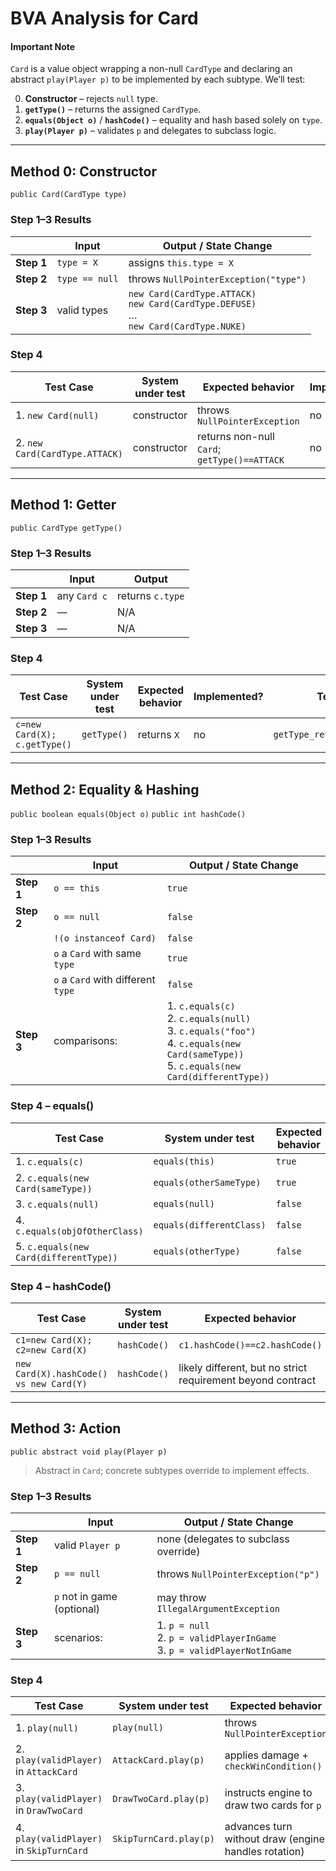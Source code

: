 # BVA Analysis for **Card**

#### Important Note

`Card` is a value object wrapping a non-null `CardType` and declaring an abstract `play(Player p)` to be implemented by each subtype.  We’ll test:

0. **Constructor** – rejects `null` type.
1. **`getType()`** – returns the assigned `CardType`.
2. **`equals(Object o)`** / **`hashCode()`** – equality and hash based solely on `type`.
3. **`play(Player p)`** – validates `p` and delegates to subclass logic.

---

## Method 0: **Constructor**

`public Card(CardType type)`

### Step 1–3 Results

|            | Input          | Output / State Change                                                                              |
| ---------- | -------------- | -------------------------------------------------------------------------------------------------- |
| **Step 1** | `type = X`     | assigns `this.type = X`                                                                            |
| **Step 2** | `type == null` | throws `NullPointerException("type")`                                                              |
| **Step 3** | valid types    | `new Card(CardType.ATTACK)` <br> `new Card(CardType.DEFUSE)` <br> … <br> `new Card(CardType.NUKE)` |

### Step 4

| Test Case                      | System under test | Expected behavior                            | Implemented? | Test name                 |
| ------------------------------ | ----------------- | -------------------------------------------- |--------------| ------------------------- |
| 1. `new Card(null)`            | constructor       | throws `NullPointerException`                | no           | `ctor_nullType_throwsNPE` |
| 2. `new Card(CardType.ATTACK)` | constructor       | returns non-null `Card`; `getType()==ATTACK` | no           | `ctor_validType_setsType` |

---

## Method 1: **Getter**

`public CardType getType()`

### Step 1–3 Results

|            | Input        | Output           |
| ---------- | ------------ | ---------------- |
| **Step 1** | any `Card c` | returns `c.type` |
| **Step 2** | —            | N/A              |
| **Step 3** | —            | N/A              |

### Step 4

| Test Case                    | System under test | Expected behavior | Implemented? | Test name                     |
| ---------------------------- | ----------------- | ----------------- |--------------| ----------------------------- |
| `c=new Card(X); c.getType()` | `getType()`       | returns `X`       | no           | `getType_returnsAssignedType` |

---

## Method 2: **Equality & Hashing**

`public boolean equals(Object o)`
`public int hashCode()`

### Step 1–3 Results

|            | Input                              | Output / State Change                                                                                                                                  |
| ---------- | ---------------------------------- | ------------------------------------------------------------------------------------------------------------------------------------------------------ |
| **Step 1** | `o == this`                        | `true`                                                                                                                                                 |
| **Step 2** | `o == null`                        | `false`                                                                                                                                                |
|            | `!(o instanceof Card)`             | `false`                                                                                                                                                |
|            | `o` a `Card` with same `type`      | `true`                                                                                                                                                 |
|            | `o` a `Card` with different `type` | `false`                                                                                                                                                |
| **Step 3** | comparisons:                       | 1. `c.equals(c)` <br> 2. `c.equals(null)` <br> 3. `c.equals("foo")` <br> 4. `c.equals(new Card(sameType))` <br> 5. `c.equals(new Card(differentType))` |

### Step 4 – equals()

| Test Case                              | System under test        | Expected behavior | Implemented? | Test name                            |
| -------------------------------------- | ------------------------ | ----------------- |--------------| ------------------------------------ |
| 1. `c.equals(c)`                       | `equals(this)`           | `true`            | no           | `equals_self_returnsTrue`            |
| 2. `c.equals(new Card(sameType))`      | `equals(otherSameType)`  | `true`            | no           | `equals_sameType_returnsTrue`        |
| 3. `c.equals(null)`                    | `equals(null)`           | `false`           | no           | `equals_null_returnsFalse`           |
| 4. `c.equals(objOfOtherClass)`         | `equals(differentClass)` | `false`           | no           | `equals_differentClass_returnsFalse` |
| 5. `c.equals(new Card(differentType))` | `equals(otherType)`      | `false`           | no           | `equals_differentType_returnsFalse`  |

### Step 4 – hashCode()

| Test Case                               | System under test | Expected behavior                                           | Implemented? | Test name                       |
| --------------------------------------- | ----------------- | ----------------------------------------------------------- |--------------| ------------------------------- |
| `c1=new Card(X); c2=new Card(X)`        | `hashCode()`      | `c1.hashCode()==c2.hashCode()`                              | no           | `hashCode_sameType_equalHash`   |
| `new Card(X).hashCode() vs new Card(Y)` | `hashCode()`      | likely different, but no strict requirement beyond contract | no           | `hashCode_differentType_varies` |

---

## Method 3: **Action**

`public abstract void play(Player p)`

> Abstract in `Card`; concrete subtypes override to implement effects.

### Step 1–3 Results

|            | Input                      | Output / State Change                                                            |
| ---------- | -------------------------- | -------------------------------------------------------------------------------- |
| **Step 1** | valid `Player p`           | none (delegates to subclass override)                                            |
| **Step 2** | `p == null`                | throws `NullPointerException("p")`                                               |
|            | `p` not in game (optional) | may throw `IllegalArgumentException`                                             |
| **Step 3** | scenarios:                 | 1. `p = null` <br> 2. `p = validPlayerInGame` <br> 3. `p = validPlayerNotInGame` |

### Step 4

| Test Case                                | System under test      | Expected behavior                                    | Implemented? | Test name                               |
| ---------------------------------------- | ---------------------- | ---------------------------------------------------- |--------------| --------------------------------------- |
| 1. `play(null)`                          | `play(null)`           | throws `NullPointerException`                        | no           | `play_nullPlayer_throwsNullPointer`     |
| 2. `play(validPlayer)` in `AttackCard`   | `AttackCard.play(p)`   | applies damage + `checkWinCondition()`               | no           | `play_attack_appliesDamageAndChecksWin` |
| 3. `play(validPlayer)` in `DrawTwoCard`  | `DrawTwoCard.play(p)`  | instructs engine to draw two cards for `p`           | no           | `play_drawTwo_givesTwoCards`            |
| 4. `play(validPlayer)` in `SkipTurnCard` | `SkipTurnCard.play(p)` | advances turn without draw (engine handles rotation) | no           | `play_skipTurn_skipsAndChecksWin`       |
